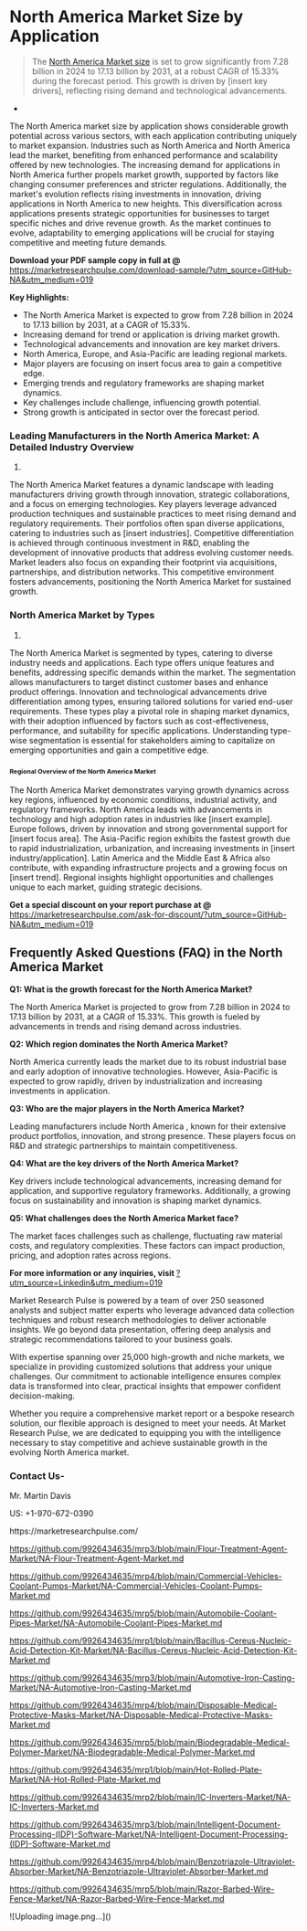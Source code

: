 <h1>North America  Market&nbsp;Size by Application</h1><blockquote><p>The <a href="https://marketresearchpulse.com/download-sample/?utm_source=GitHub-NA&amp;utm_medium=019">North America  Market size</a> is set to grow significantly from 7.28 billion in 2024 to 17.13 billion by 2031, at a robust CAGR of 15.33% during the forecast period. This growth is driven by [insert key drivers], reflecting rising demand and technological advancements.</p></blockquote><ul><li></li></ul><p>The North America  market size by application shows considerable growth potential across various sectors, with each application contributing uniquely to market expansion. Industries such as North America  and North America  lead the market, benefiting from enhanced performance and scalability offered by new technologies. The increasing demand for applications in North America  further propels market growth, supported by factors like changing consumer preferences and stricter regulations. Additionally, the market's evolution reflects rising investments in innovation, driving applications in North America  to new heights. This diversification across applications presents strategic opportunities for businesses to target specific niches and drive revenue growth. As the market continues to evolve, adaptability to emerging applications will be crucial for staying competitive and meeting future demands.</p><p><strong>Download your PDF sample copy in full at @ </strong><a href="https://marketresearchpulse.com/download-sample/?utm_source=GitHub-NA&amp;utm_medium=019">https://marketresearchpulse.com/download-sample/?utm_source=GitHub-NA&amp;utm_medium=019</a></p><p><strong>Key Highlights: </strong></p><ul><li>The North America  Market is expected to grow from 7.28 billion in 2024 to 17.13 billion by 2031, at a CAGR of 15.33%.</li><li>Increasing demand for trend or application is driving market growth.</li><li>Technological advancements and innovation are key market drivers.</li><li>North America, Europe, and Asia-Pacific are leading regional markets.</li><li>Major players are focusing on insert focus area to gain a competitive edge.</li><li>Emerging trends and regulatory frameworks are shaping market dynamics.</li><li>Key challenges include challenge, influencing growth potential.</li><li>Strong growth is anticipated in sector over the forecast period.</li></ul><h3>Leading Manufacturers in the North America  Market: A Detailed Industry Overview</h3><ol><li></li></ol><div class="flex max-w-full flex-col flex-grow"><div class="min-h-8 text-message flex w-full flex-col items-end gap-2 whitespace-normal break-words [.text-message+&amp;]:mt-5" dir="auto" data-message-author-role="assistant" data-message-id="fd8432e4-4910-450d-b182-61b7bfb0a01f" data-message-model-slug="gpt-4o"><div class="flex w-full flex-col gap-1 empty:hidden first:pt-[3px]"><div class="markdown prose w-full break-words dark:prose-invert light"><p>The North America  Market features a dynamic landscape with leading manufacturers driving growth through innovation, strategic collaborations, and a focus on emerging technologies. Key players leverage advanced production techniques and sustainable practices to meet rising demand and regulatory requirements. Their portfolios often span diverse applications, catering to industries such as [insert industries]. Competitive differentiation is achieved through continuous investment in R&amp;D, enabling the development of innovative products that address evolving customer needs. Market leaders also focus on expanding their footprint via acquisitions, partnerships, and distribution networks. This competitive environment fosters advancements, positioning the North America  Market for sustained growth.</p></div></div></div></div><h3>North America  Market by Types</h3><ol><li></li></ol><div class="flex max-w-full flex-col flex-grow"><div class="min-h-8 text-message flex w-full flex-col items-end gap-2 whitespace-normal break-words [.text-message+&amp;]:mt-5" dir="auto" data-message-author-role="assistant" data-message-id="084470be-0bb7-4664-bddf-5156b4f41249" data-message-model-slug="gpt-4o-mini"><div class="flex w-full flex-col gap-1 empty:hidden first:pt-[3px]"><div class="markdown prose w-full break-words dark:prose-invert light"><p>The North America  Market is segmented by types, catering to diverse industry needs and applications. Each type offers unique features and benefits, addressing specific demands within the market. The segmentation allows manufacturers to target distinct customer bases and enhance product offerings. Innovation and technological advancements drive differentiation among types, ensuring tailored solutions for varied end-user requirements. These types play a pivotal role in shaping market dynamics, with their adoption influenced by factors such as cost-effectiveness, performance, and suitability for specific applications. Understanding type-wise segmentation is essential for stakeholders aiming to capitalize on emerging opportunities and gain a competitive edge.</p></div></div></div></div><h3><span style="font-size: 11px;">Regional Overview of the North America  Market</span></h3><div class="flex max-w-full flex-col flex-grow"><div class="min-h-8 text-message flex w-full flex-col items-end gap-2 whitespace-normal break-words [.text-message+&amp;]:mt-5" dir="auto" data-message-author-role="assistant" data-message-id="e9038762-ce64-4e30-91c9-9bd413514231" data-message-model-slug="gpt-4o-mini"><div class="flex w-full flex-col gap-1 empty:hidden first:pt-[3px]"><div class="markdown prose w-full break-words dark:prose-invert light"><p>The North America  Market demonstrates varying growth dynamics across key regions, influenced by economic conditions, industrial activity, and regulatory frameworks. North America leads with advancements in technology and high adoption rates in industries like [insert example]. Europe follows, driven by innovation and strong governmental support for [insert focus area]. The Asia-Pacific region exhibits the fastest growth due to rapid industrialization, urbanization, and increasing investments in [insert industry/application]. Latin America and the Middle East &amp; Africa also contribute, with expanding infrastructure projects and a growing focus on [insert trend]. Regional insights highlight opportunities and challenges unique to each market, guiding strategic decisions.</p></div></div></div></div><p><strong>Get a special discount on your report purchase at @ </strong><a href="https://marketresearchpulse.com/ask-for-discount/?utm_source=GitHub-NA&amp;utm_medium=019">https://marketresearchpulse.com/ask-for-discount/?utm_source=GitHub-NA&amp;utm_medium=019</a></p><h2>Frequently Asked Questions (FAQ) in the North America  Market</h2><p><strong>Q1: What is the growth forecast for the North America  Market?</strong></p><p>The North America  Market is projected to grow from 7.28 billion in 2024 to 17.13 billion by 2031, at a CAGR of 15.33%. This growth is fueled by advancements in trends and rising demand across industries.</p><p><strong>Q2: Which region dominates the North America  Market?</strong></p><p>North America currently leads the market due to its robust industrial base and early adoption of innovative technologies. However, Asia-Pacific is expected to grow rapidly, driven by industrialization and increasing investments in application.</p><p><strong>Q3: Who are the major players in the North America  Market?</strong></p><p>Leading manufacturers include North America , known for their extensive product portfolios, innovation, and strong presence. These players focus on R&amp;D and strategic partnerships to maintain competitiveness.</p><p><strong>Q4: What are the key drivers of the North America  Market?</strong></p><p>Key drivers include technological advancements, increasing demand for application, and supportive regulatory frameworks. Additionally, a growing focus on sustainability and innovation is shaping market dynamics.</p><p><strong>Q5: What challenges does the North America  Market face?</strong></p><p>The market faces challenges such as challenge, fluctuating raw material costs, and regulatory complexities. These factors can impact production, pricing, and adoption rates across regions.</p><p><strong>For more information or any inquiries, visit&nbsp;</strong><a href="?utm_source=Linkedin&utm_medium=019">?utm_source=Linkedin&utm_medium=019</a></p><p>Market Research Pulse is powered by a team of over 250 seasoned analysts and subject matter experts who leverage advanced data collection techniques and robust research methodologies to deliver actionable insights. We go beyond data presentation, offering deep analysis and strategic recommendations tailored to your business goals.</p><p>With expertise spanning over 25,000 high-growth and niche markets, we specialize in providing customized solutions that address your unique challenges. Our commitment to actionable intelligence ensures complex data is transformed into clear, practical insights that empower confident decision-making.</p><p>Whether you require a comprehensive market report or a bespoke research solution, our flexible approach is designed to meet your needs. At Market Research Pulse, we are dedicated to equipping you with the intelligence necessary to stay competitive and achieve sustainable growth in the evolving North America  market.</p><h3><strong>Contact Us-</strong></h3><p>Mr. Martin Davis</p><p>US: +1-970-672-0390</p><p>https://marketresearchpulse.com/</p><p><a href="https://github.com/9926434635/mrp3/blob/main/Flour-Treatment-Agent-Market/NA-Flour-Treatment-Agent-Market.md">https://github.com/9926434635/mrp3/blob/main/Flour-Treatment-Agent-Market/NA-Flour-Treatment-Agent-Market.md</a></p><p><a href="https://github.com/9926434635/mrp4/blob/main/Commercial-Vehicles-Coolant-Pumps-Market/NA-Commercial-Vehicles-Coolant-Pumps-Market.md">https://github.com/9926434635/mrp4/blob/main/Commercial-Vehicles-Coolant-Pumps-Market/NA-Commercial-Vehicles-Coolant-Pumps-Market.md</a></p><p><a href="https://github.com/9926434635/mrp5/blob/main/Automobile-Coolant-Pipes-Market/NA-Automobile-Coolant-Pipes-Market.md">https://github.com/9926434635/mrp5/blob/main/Automobile-Coolant-Pipes-Market/NA-Automobile-Coolant-Pipes-Market.md</a></p><p><a href="https://github.com/9926434635/mrp1/blob/main/Bacillus-Cereus-Nucleic-Acid-Detection-Kit-Market/NA-Bacillus-Cereus-Nucleic-Acid-Detection-Kit-Market.md">https://github.com/9926434635/mrp1/blob/main/Bacillus-Cereus-Nucleic-Acid-Detection-Kit-Market/NA-Bacillus-Cereus-Nucleic-Acid-Detection-Kit-Market.md</a></p><p><a href="https://github.com/9926434635/mrp3/blob/main/Automotive-Iron-Casting-Market/NA-Automotive-Iron-Casting-Market.md">https://github.com/9926434635/mrp3/blob/main/Automotive-Iron-Casting-Market/NA-Automotive-Iron-Casting-Market.md</a></p><p><a href="https://github.com/9926434635/mrp4/blob/main/Disposable-Medical-Protective-Masks-Market/NA-Disposable-Medical-Protective-Masks-Market.md">https://github.com/9926434635/mrp4/blob/main/Disposable-Medical-Protective-Masks-Market/NA-Disposable-Medical-Protective-Masks-Market.md</a></p><p><a href="https://github.com/9926434635/mrp5/blob/main/Biodegradable-Medical-Polymer-Market/NA-Biodegradable-Medical-Polymer-Market.md">https://github.com/9926434635/mrp5/blob/main/Biodegradable-Medical-Polymer-Market/NA-Biodegradable-Medical-Polymer-Market.md</a></p><p><a href="https://github.com/9926434635/mrp1/blob/main/Hot-Rolled-Plate-Market/NA-Hot-Rolled-Plate-Market.md">https://github.com/9926434635/mrp1/blob/main/Hot-Rolled-Plate-Market/NA-Hot-Rolled-Plate-Market.md</a></p><p><a href="https://github.com/9926434635/mrp2/blob/main/IC-Inverters-Market/NA-IC-Inverters-Market.md">https://github.com/9926434635/mrp2/blob/main/IC-Inverters-Market/NA-IC-Inverters-Market.md</a></p><p><a href="https://github.com/9926434635/mrp3/blob/main/Intelligent-Document-Processing-(IDP)-Software-Market/NA-Intelligent-Document-Processing-(IDP)-Software-Market.md">https://github.com/9926434635/mrp3/blob/main/Intelligent-Document-Processing-(IDP)-Software-Market/NA-Intelligent-Document-Processing-(IDP)-Software-Market.md</a></p><p><a href="https://github.com/9926434635/mrp4/blob/main/Benzotriazole-Ultraviolet-Absorber-Market/NA-Benzotriazole-Ultraviolet-Absorber-Market.md">https://github.com/9926434635/mrp4/blob/main/Benzotriazole-Ultraviolet-Absorber-Market/NA-Benzotriazole-Ultraviolet-Absorber-Market.md</a></p><p><a href="https://github.com/9926434635/mrp5/blob/main/Razor-Barbed-Wire-Fence-Market/NA-Razor-Barbed-Wire-Fence-Market.md">https://github.com/9926434635/mrp5/blob/main/Razor-Barbed-Wire-Fence-Market/NA-Razor-Barbed-Wire-Fence-Market.md</a></p>
![Uploading image.png…]()

